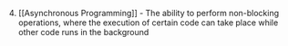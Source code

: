 4. [[Asynchronous Programming]] - The ability to perform non-blocking operations, where the execution of certain code can take place while other code runs in the background
